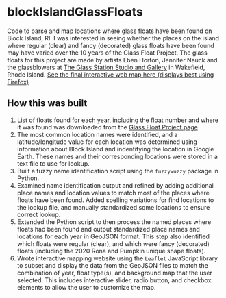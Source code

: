 # blockIslandGlassFloats
Code to parse and map locations where glass floats have been found on Block Island, RI. I was interested in seeing whether the places on the island where regular (clear) and fancy (decorated) glass floats have been found may have varied over the 10 years of the Glass Float Project. The glass floats for this project are made by artists Eben Horton, Jennifer Nauck and the glassblowers at [The Glass Station Studio and Gallery](https://theglassstationstudio.com/collections/glass-float-project) in Wakefield, Rhode Island. [See the final interactive web map here (displays best using Firefox)](https://geohouse.github.io/blockIslandGlassFloats)

## How this was built

1. List of floats found for each year, including the float number and where it was found was downloaded from the [Glass Float Project page](https://www.blockislandinfo.com/glass-float-project)
2. The most common location names were identified, and a latitude/longitude value for each location was determined using information about Block Island and indentifying the location in Google Earth. These names and their corresponding locations were stored in a text file to use for lookup.
3. Built a fuzzy name identification script using the `fuzzywuzzy` package in Python.
4. Examined name identification output and refined by adding additional place names and location values to match most of the places where floats have been found. Added spelling variations for find locations to the lookup file, and manually standardized some locations to ensure correct lookup.
5. Extended the Python script to then process the named places where floats had been found and output standardized place names and locations for each year in GeoJSON format. This step also identified which floats were regular (clear), and which were fancy (decorated) floats (including the 2020 Rona and Pumpkin unique shape floats).
6. Wrote interactive mapping website using the `Leaflet` JavaScript library to subset and display the data from the GeoJSON files to match the combination of year, float type(s), and background map that the user selected. This includes interactive slider, radio button, and checkbox elements to allow the user to customize the map. 



